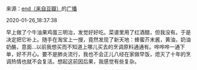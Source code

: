 来源：[end（来自豆瓣）](https://www.douban.com/people/taleending/)的[广播](https://www.douban.com/people/taleending/status/2774654021/)


2020-01-26_18:37:38


早上做了个牛油果鸡蛋三明治，发觉好好吃。菜谱里用了红酒醋，但我没有。于是决定把它补上。随手在淘宝上一搜，竟然发现了新天地：蜂蜜芥末酱，黄油，奶油奶酪，意面…以前我想买而不知道上哪儿买去的烹调原料通通有。哗哗哗一通下单，好不开心。要不是肺炎流行，我也不会正儿八经在家做早饭，熄灭了十年的烹调热情也就不会复活。想起这前因后果，我感觉有些复杂。
